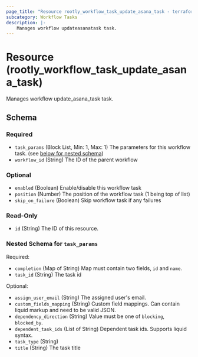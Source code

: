 ```yaml
---
page_title: "Resource rootly_workflow_task_update_asana_task - terraform-provider-rootly"
subcategory: Workflow Tasks
description: |-
    Manages workflow updateasanatask task.
---
```


# Resource (rootly_workflow_task_update_asana_task)

Manages workflow update_asana_task task.



<!-- schema generated by tfplugindocs -->
## Schema

### Required

- `task_params` (Block List, Min: 1, Max: 1) The parameters for this workflow task. (see [below for nested schema](#nestedblock--task_params))
- `workflow_id` (String) The ID of the parent workflow

### Optional

- `enabled` (Boolean) Enable/disable this workflow task
- `position` (Number) The position of the workflow task (1 being top of list)
- `skip_on_failure` (Boolean) Skip workflow task if any failures

### Read-Only

- `id` (String) The ID of this resource.

<a id="nestedblock--task_params"></a>
### Nested Schema for `task_params`

Required:

- `completion` (Map of String) Map must contain two fields, `id` and `name`.
- `task_id` (String) The task id

Optional:

- `assign_user_email` (String) The assigned user's email.
- `custom_fields_mapping` (String) Custom field mappings. Can contain liquid markup and need to be valid JSON.
- `dependency_direction` (String) Value must be one of `blocking`, `blocked_by`.
- `dependent_task_ids` (List of String) Dependent task ids. Supports liquid syntax.
- `task_type` (String)
- `title` (String) The task title
